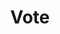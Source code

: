 ---
title: "Vote"
description: "We are thankful for your votes. Please support us by voting for teloskitchen as block producer."
draft: false
---